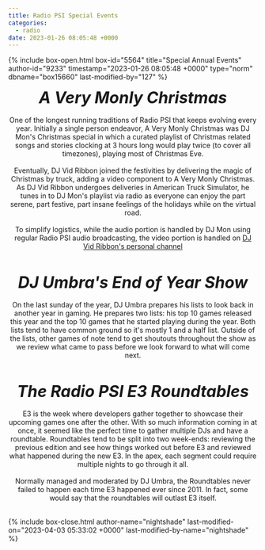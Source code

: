 ```yaml
---
title: Radio PSI Special Events
categories:
  - radio
date: 2023-01-26 08:05:48 +0000
---
```

{% include box-open.html box-id="5564" title="Special Annual Events" author-id="9233" timestamp="2023-01-26 08:05:48 +0000" type="norm" dbname="box15660" last-modified-by="127" %}
<p align="center" valign="middle">
<font size="6"><b><i>A Very Monly Christmas</i></b></font>
<br />
<br />
One of the longest running traditions of Radio PSI that keeps evolving every year. Initially a single person endeavor, A Very Monly Christmas was DJ Mon's Christmas special in which a curated playlist of Christmas related songs and stories clocking at 3 hours long would play twice (to cover all timezones), playing most of Christmas Eve.
<br />
<br />
Eventually, DJ Vid Ribbon joined the festivities by delivering the magic of Christmas by truck, adding a video component to A Very Monly Christmas. As DJ Vid Ribbon undergoes deliveries in American Truck Simulator, he tunes in to DJ Mon's playlist via radio as everyone can enjoy the part serene, part festive, part insane feelings of the holidays while on the virtual road.
<br />
<br />
To simplify logistics, while the audio portion is handled by DJ Mon using regular Radio PSI audio broadcasting, the video portion is handled on <a href="http://www.twitch.tv/vidstrickland">DJ Vid Ribbon's personal channel</a>
</p>
<br />
<p align="center" valign="middle">
<font size="6"><b><i>DJ Umbra's End of Year Show</i></b></font>
<br />
<br />
On the last sunday of the year, DJ Umbra prepares his lists to look back in another year in gaming. He prepares two lists: his top 10 games released this year and the top 10 games that he started playing during the year. Both lists tend to have common ground so it's mostly 1 and a half list. Outside of the lists, other games of note tend to get shoutouts throughout the show as we review what came to pass before we look forward to what will come next.
</p>
<br />
<p align="center" valign="middle">
<font size="6"><b><i>The Radio PSI E3 Roundtables</i></b></font>
<br />
<br />
E3 is the week where developers gather together to showcase their upcoming games one after the other. With so much information coming in at once, it seemed like the perfect time to gather multiple DJs and have a roundtable. Roundtables tend to be split into two week-ends: reviewing the previous edition and see how things worked out before E3 and reviewed what happened during the new E3. In the apex, each segment could require multiple nights to go through it all.
<br />
<br />
Normally managed and moderated by DJ Umbra, the Roundtables never failed to happen each time E3 happened ever since 2011. In fact, some would say that the roundtables will outlast E3 itself.
</p>
<br />
{% include box-close.html author-name="nightshade" last-modified-on="2023-04-03 05:33:02 +0000" last-modified-by-name="nightshade" %}
